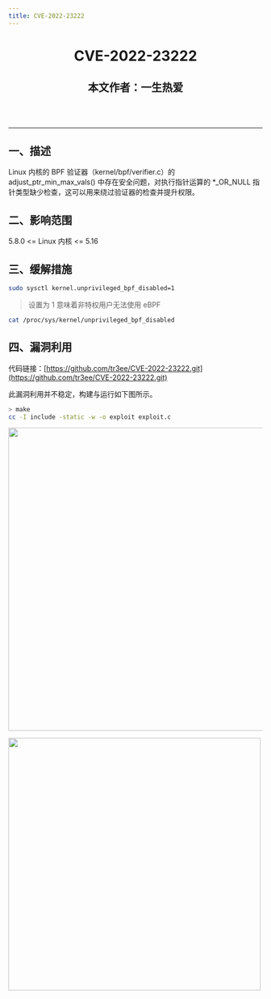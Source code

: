 ```yaml
---
title: CVE-2022-23222
---
```


<center><h1>CVE-2022-23222</h1><h2>本文作者：一生热爱</h2><br><br></center>

---

## 一、描述

Linux 内核的 BPF 验证器（kernel/bpf/verifier.c）的 adjust_ptr_min_max_vals() 中存在安全问题，对执行指针运算的 *_OR_NULL 指针类型缺少检查，这可以用来绕过验证器的检查并提升权限。

## 二、影响范围

5.8.0 <= Linux 内核 <= 5.16

## 三、缓解措施

```bash
sudo sysctl kernel.unprivileged_bpf_disabled=1
```

> 设置为 1 意味着非特权用户无法使用 eBPF

```bash
cat /proc/sys/kernel/unprivileged_bpf_disabled
```

## 四、漏洞利用

代码链接：[https://github.com/tr3ee/CVE-2022-23222.git](https://github.com/tr3ee/CVE-2022-23222.git)

此漏洞利用并不稳定，构建与运行如下图所示。

```bash
> make
cc -I include -static -w -o exploit exploit.c
```

<img width="600" src="/img/Snipaste_2022-07-07_20-57-22.png"><br>

<img width="500" src="/img/Snipaste_2022-07-07_20-58-54.png">

<Vssue />

<script>
export default {
    mounted () {
      this.$page.lastUpdated = "2022年7月7日"
    }
  }
</script>